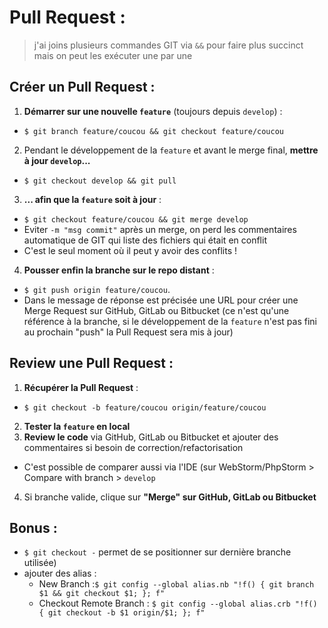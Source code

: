 Pull Request : 
==============

> j'ai joins plusieurs commandes GIT via `&&` pour faire plus succinct mais on peut les exécuter une par une

Créer un Pull Request :
-----------------------

1. __Démarrer sur une nouvelle `feature`__ (toujours depuis `develop`) : 
  * ````$ git branch feature/coucou && git checkout feature/coucou````
2. Pendant le développement de la `feature` et avant le merge final, __mettre à jour `develop`...__ 
  * ````$ git checkout develop && git pull````
3. __... afin que la `feature` soit à jour__ : 
  * ````$ git checkout feature/coucou && git merge develop````
  * Eviter `-m "msg commit"` après un merge, on perd les commentaires automatique de GIT qui liste des fichiers qui était en conflit
  * C'est le seul moment où il peut y avoir des conflits ! 
4. __Pousser enfin la branche sur le repo distant__ : 
  * ````$ git push origin feature/coucou````. 
  * Dans le message de réponse est précisée une URL pour créer une Merge Request sur GitHub, GitLab ou Bitbucket (ce n'est qu'une référence à la branche, si le développement de la `feature` n'est pas fini au prochain "push" la Pull Request sera mis à jour)
  

Review une Pull Request :
-------------------------

1. __Récupérer la Pull Request__ :
  * ````$ git checkout -b feature/coucou origin/feature/coucou````
2. __Tester la `feature` en local__
3. __Review le code__ via GitHub, GitLab ou Bitbucket et ajouter des commentaires si besoin de correction/refactorisation
  * C'est possible de comparer aussi via l'IDE (sur WebStorm/PhpStorm > Compare with branch > `develop`
4. Si branche valide, clique sur __"Merge" sur GitHub, GitLab ou Bitbucket__

Bonus :
-------

* `$ git checkout -` permet de se positionner sur dernière branche utilisée)
* ajouter des alias :
  * New Branch :`$ git config --global alias.nb "!f() { git branch $1 && git checkout $1; }; f"`
  * Checkout Remote Branch : `$ git config --global alias.crb "!f() { git checkout -b $1 origin/$1; }; f"`

